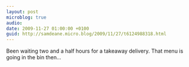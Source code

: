 ```yaml
---
layout: post
microblog: true
audio: 
date: 2009-11-27 01:00:00 +0100
guid: http://samdeane.micro.blog/2009/11/27/t6124988318.html
---
```

Been waiting two and a half hours for a takeaway delivery. That menu is going in the bin then...
